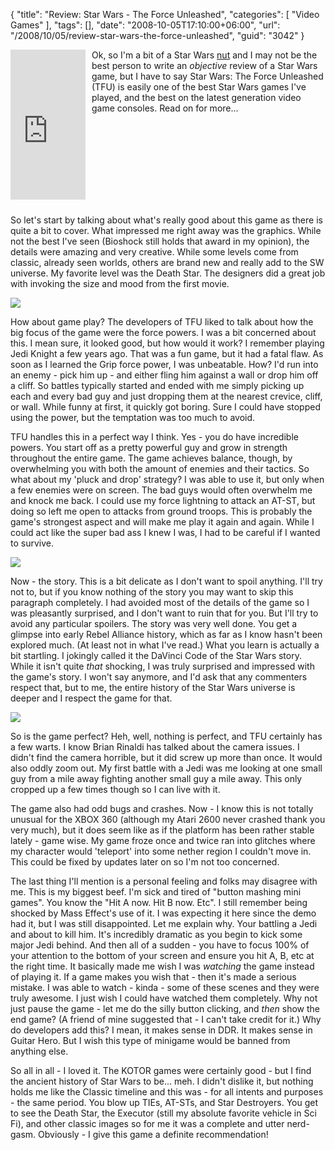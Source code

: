 {
	"title": "Review: Star Wars - The Force Unleashed",
	"categories": [
		"Video Games"
	],
	"tags": [],
	"date": "2008-10-05T17:10:00+06:00",
	"url": "/2008/10/05/review-star-wars-the-force-unleashed",
	"guid": "3042"
}

<iframe src="http://rcm-na.amazon-adsystem.com/e/cm?t=raymondcamden-20&o=1&p=8&l=as1&asins=B000R0URCE&fc1=000000&IS2=1&lt1=_top&m=amazon&lc1=0000FF&bc1=000000&bg1=FFFFFF&f=ifr" style="width:120px;height:240px;margin-right:10px;margin-bottom:10px" scrolling="no" marginwidth="0" marginheight="0" frameborder="0" align="left"></iframe>

Ok, so I'm a bit of a Star Wars <a href="http://www.raymondcamden.com/images/tat.jpg">nut</a> and I may not be the best person to write an <i>objective</i> review of a Star Wars game, but I have to say Star Wars: The Force Unleashed (TFU) is easily one of the best Star Wars games I've played, and the best on the latest generation video game consoles. Read on for more...
<br clear="left">
<!--more-->
So let's start by talking about what's really good about this game as there is quite a bit to cover. What impressed me right away was the graphics. While not the best I've seen (Bioshock still holds that award in my opinion), the details were amazing and very creative. While some levels come from classic, already seen worlds, others are brand new and really add to the SW universe. My favorite level was the Death Star. The designers did a great job with invoking the size and mood from the first movie. 

<img src="http://static.raymondcamden.com/images/cfjedi/tfu1.jpg">

How about game play? The developers of TFU liked to talk about how the big focus of the game were the force powers. I was a bit concerned about this. I mean sure, it looked good, but how would it work? I remember playing Jedi Knight a few years ago. That was a fun game, but it had a fatal flaw. As soon as I learned the Grip force power, I was unbeatable. How? I'd run into an enemy - pick him up - and either fling him against a wall or drop him off a cliff. So battles typically started and ended with me simply picking up each and every bad guy and just dropping them at the nearest crevice, cliff, or wall. While funny at first, it quickly got boring. Sure I could have stopped using the power, but the temptation was too much to avoid. 

TFU handles this in a perfect way I think. Yes - you do have incredible powers. You start off as a pretty powerful guy and grow in strength throughout the entire game. The game achieves balance, though, by overwhelming you with both the amount of enemies and their tactics. So what about my 'pluck and drop' strategy? I was able to use it, but only when a few enemies were on screen. The bad guys would often overwhelm me and knock me back. I could use my force lightning to attack an AT-ST, but doing so left me open to attacks from ground troops. This is probably the game's strongest aspect and will make me play it again and again. While I could act like the super bad ass I knew I was, I had to be careful if I wanted to survive. 

<img src="http://static.raymondcamden.com/images/cfjedi/tfu2.jpg">

Now - the story. This is a bit delicate as I don't want to spoil anything. I'll try not to, but if you know nothing of the story you may want to skip this paragraph completely. I had avoided most of the details of the game so I was pleasantly surprised, and I don't want to ruin that for you. But I'll try to avoid any particular spoilers. The story was very well done. You get a glimpse into early Rebel Alliance history, which as far as I know hasn't been explored much. (At least not in what I've read.) What you learn is actually a bit startling. I jokingly called it the DaVinci Code of the Star Wars story. While it isn't quite <i>that</i> shocking, I was truly surprised and impressed with the game's story. I won't say anymore, and I'd ask that any commenters respect that, but to me, the entire history of the Star Wars universe is deeper and I respect the game for that. 

<img src="http://static.raymondcamden.com/images/cfjedi/tfu3.jpg">

So is the game perfect? Heh, well, nothing is perfect, and TFU certainly has a few warts. I know Brian Rinaldi has talked about the camera issues. I didn't find the camera horrible, but it did screw up more than once. It would also oddly zoom out. My first battle with a Jedi was me looking at one small guy from a mile away fighting another small guy a mile away. This only cropped up a few times though so I can live with it.

The game also had odd bugs and crashes. Now - I know this is not totally unusual for the XBOX 360 (although my Atari 2600 never crashed thank you very much), but it does seem like as if the platform has been rather stable lately - game wise. My game froze once and twice ran into glitches where my character would 'teleport' into some nether region I couldn't move in. This could be fixed by updates later on so I'm not too concerned.

The last thing I'll mention is a personal feeling and folks may disagree with me. This is my biggest beef. I'm sick and tired of "button mashing mini games". You know the "Hit A now. Hit B now. Etc". I still remember being shocked by Mass Effect's use of it. I was expecting it here since the demo had it, but I was still disappointed. Let me explain why. Your battling a Jedi and about to kill him. It's incredibly dramatic as you begin to kick some major Jedi behind. And then all of a sudden - you have to focus 100% of your attention to the bottom of your screen and ensure you hit A, B, etc at the right time. It basically made me wish I was <i>watching</i> the game instead of playing it. If a game makes you wish that - then it's made a serious mistake. I was able to watch - kinda - some of these scenes and they were truly awesome. I just wish I could have watched them completely. Why not just pause the game - let me do the silly button clicking, and <i>then</i> show the end game? (A friend of mine suggested that - I can't take credit for it.) Why do developers add this? I mean, it makes sense in DDR. It makes sense in Guitar Hero. But I wish this type of minigame would be banned from anything else.

So all in all - I loved it. The KOTOR games were certainly good - but I find the ancient history of Star Wars to be... meh. I didn't dislike it, but nothing holds me like the Classic timeline and this was - for all intents and purposes - the same period. You blow up TIEs, AT-STs, and Star Destroyers. You get to see the Death Star, the Executor (still my absolute favorite vehicle in Sci Fi), and other classic images so for me it was a complete and utter nerd-gasm. Obviously - I give this game a definite recommendation!